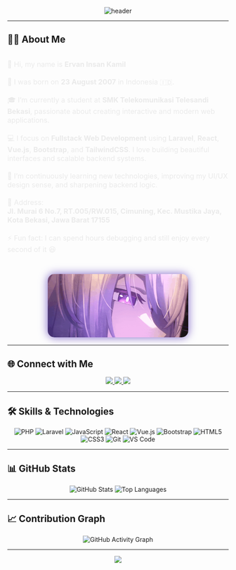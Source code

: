 <!-- Header -->
<p align="center">
  <img src="https://capsule-render.vercel.app/api?type=waving&color=0:5B3E96,100:9A6AFF&height=120&section=header&text=Hi,+I'm+Ervan+Insan+Kamil!👋&fontSize=38&fontColor=ffffff&animation=twinkling" alt="header"/>
</p>

---

## 👨‍💻 About Me

<div align="center" style="max-width: 1000px; margin: auto; display: flex; flex-wrap: wrap; justify-content: center; align-items: center; gap: 30px;">

  <!-- Text Section -->
  <div style="flex: 1; min-width: 280px; text-align: left; font-size:16px; color: #EAEAEA;">
    <p>
      👋 Hi, my name is <b>Ervan Insan Kamil</b><br><br>
      🎂 I was born on <b>23 August 2007</b> in Indonesia 🇮🇩.<br><br>
      🎓 I’m currently a student at <b>SMK Telekomunikasi Telesandi Bekasi</b>, passionate about creating interactive and modern web applications.<br><br>
      💻 I focus on <b>Fullstack Web Development</b> using <b>Laravel</b>, <b>React</b>, <b>Vue.js</b>, <b>Bootstrap</b>, and <b>TailwindCSS</b>. I love building beautiful interfaces and scalable backend systems.<br><br>
      🌱 I’m continuously learning new technologies, improving my UI/UX design sense, and sharpening backend logic.<br><br>
      📍 Address:<br>
      <b>Jl. Murai 6 No.7, RT.005/RW.015, Cimuning, Kec. Mustika Jaya,<br>
      Kota Bekasi, Jawa Barat 17155</b><br><br>
      ⚡ Fun fact: I can spend hours debugging and still enjoy every second of it 😆
    </p>
  </div>

  <!-- Image Section -->
  <div style="flex: 1; min-width: 250px; text-align: center;">
    <img src="https://github.com/Ervan-2/Ervan-2/blob/main/castorice.gif?raw=true" alt="Castorice"
         style="width: 320px; border-radius: 15px; box-shadow: 0 0 20px #7D63C6;"/>
  </div>

</div>

---

## 🌐 Connect with Me
<p align="center">
  <a href="https://www.linkedin.com" target="_blank">
    <img src="https://img.shields.io/badge/LinkedIn-7D63C6?style=for-the-badge&logo=linkedin&logoColor=white"/>
  </a>
  <a href="https://instagram.com/" target="_blank">
    <img src="https://img.shields.io/badge/Instagram-5B3E96?style=for-the-badge&logo=instagram&logoColor=white"/>
  </a>
  <a href="mailto:ervaninsankamil@email.com" target="_blank">
    <img src="https://img.shields.io/badge/Email-9A6AFF?style=for-the-badge&logo=gmail&logoColor=white"/>
  </a>
</p>

---

## 🛠️ Skills & Technologies
<p align="center">
  <img src="https://cdn.jsdelivr.net/gh/devicons/devicon/icons/php/php-original.svg" width="55" height="55" alt="PHP"/>
  <img src="https://cdn.jsdelivr.net/gh/devicons/devicon/icons/laravel/laravel-original.svg" width="55" height="55" alt="Laravel"/>
  <img src="https://cdn.jsdelivr.net/gh/devicons/devicon/icons/javascript/javascript-original.svg" width="55" height="55" alt="JavaScript"/>
  <img src="https://cdn.jsdelivr.net/gh/devicons/devicon/icons/react/react-original.svg" width="55" height="55" alt="React"/>
  <img src="https://cdn.jsdelivr.net/gh/devicons/devicon/icons/vuejs/vuejs-original.svg" width="55" height="55" alt="Vue.js"/>
  <img src="https://cdn.jsdelivr.net/gh/devicons/devicon/icons/bootstrap/bootstrap-original.svg" width="55" height="55" alt="Bootstrap"/>
  <img src="https://cdn.jsdelivr.net/gh/devicons/devicon/icons/html5/html5-original.svg" width="55" height="55" alt="HTML5"/>
  <img src="https://cdn.jsdelivr.net/gh/devicons/devicon/icons/css3/css3-original.svg" width="55" height="55" alt="CSS3"/>
  <img src="https://cdn.jsdelivr.net/gh/devicons/devicon/icons/git/git-original.svg" width="55" height="55" alt="Git"/>
  <img src="https://cdn.jsdelivr.net/gh/devicons/devicon/icons/vscode/vscode-original.svg" width="55" height="55" alt="VS Code"/>
</p>

---

## 📊 GitHub Stats
<p align="center">
  <img src="https://github-readme-stats.vercel.app/api?username=Ervan-2&show_icons=true&title_color=9A6AFF&icon_color=7D63C6&text_color=ffffff&bg_color=1C1B29&hide_border=true&border_radius=15" height="160" alt="GitHub Stats"/>
  <img src="https://github-readme-stats.vercel.app/api/top-langs?username=Ervan-2&layout=compact&langs_count=6&title_color=9A6AFF&text_color=ffffff&bg_color=1C1B29&hide_border=true&border_radius=15" height="160" alt="Top Languages"/>
</p>

---

## 📈 Contribution Graph
<p align="center">
  <img src="https://github-readme-activity-graph.vercel.app/graph?username=Ervan-2&bg_color=1C1B29&color=9A6AFF&line=7D63C6&point=5B3E96&area=true&hide_border=true" alt="GitHub Activity Graph"/>
</p>

---

<!-- Footer -->
<p align="center">
  <img src="https://capsule-render.vercel.app/api?type=waving&color=0:5B3E96,100:9A6AFF&height=120&section=footer"/>
</p>
